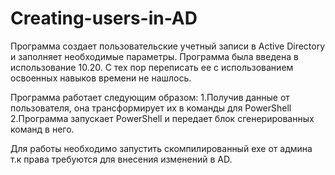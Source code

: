 # Creating-users-in-AD
Программа создает пользовательские учетный записи в Active Directory и заполняет необходимые параметры. 
Программа была введена в использование 10.20. С тех пор переписать ее с использованием освоенных навыков времени не нашлось. 

Программа работает следующим образом:
1.Получив данные от пользователя, она трансформирует их в команды для PowerShell
2.Программа запускает PowerShell и передает блок сгенерированных команд в него. 

Для работы необходимо запустить скомпилированный exe от админа т.к права требуются для внесения изменений в AD.
